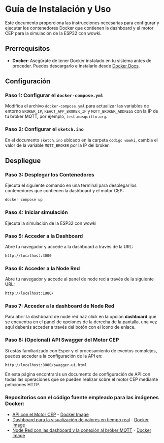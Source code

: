 # Guía de Instalación y Uso

Este documento proporciona las instrucciones necesarias para configurar y ejecutar los contenedores Docker que contienen la dashboard y el motor CEP para la simulación de la ESP32 con wowki.

## Prerrequisitos
- **Docker**: Asegúrate de tener Docker instalado en tu sistema antes de proceder. Puedes descargarlo e instalarlo desde [Docker Docs](https://docs.docker.com/engine/install/).

## Configuración

### Paso 1: Configurar el `docker-compose.yml`
Modifica el archivo `docker-compose.yml` para actualizar las variables de entorno `BROKER_IP`, `REACT_APP_BROKER_IP` y `MQTT_BROKER_ADDRESS` con la IP de tu broker MQTT, por ejemplo, `test.mosquitto.org`.

### Paso 2: Configurar el `sketch.ino`
En el documento `sketch.ino` ubicado en la carpeta `codigo wowki`, cambia el valor de la variable `MQTT_BROKER` por la IP del broker.

## Despliegue

### Paso 3: Desplegar los Contenedores
Ejecuta el siguiente comando en una terminal para desplegar los contenedores que contienen la dashboard y el motor CEP:
```bash
docker compose up
```

### Paso 4: Iniciar simulación
Ejecuta la simulación de la ESP32 con wowki

### Paso 5: Acceder a la Dashboard

Abre tu navegador y accede a la dashboard a través de la URL:
```bash
http://localhost:3000
```

### Paso 6: Acceder a la Node Red

Abre tu navegador y accede al panel de node red a través de la siguiente URL:
```bash
http://localhost:1880/
```

### Paso 7: Acceder a la dashboard de Node Red
Para abrir la dashboard de node red haz click en la opción **dashboard** que se encuentra en el panel de opciones de la derecha de la pantalla, una vez aquí deberás acceder a través del botón con el icono de enlace.

### Paso 8: (Opcional) API Swagger del Motor CEP
Si estás familiarizado con Esper y el procesamiento de eventos complejos, puedes acceder a la configuración de la API en:
```bash
http://localhost:8080/swagger-ui.html
```
En esta página encontrarás un documento de configuración de API con todas las operaciones que se pueden realizar sobre el motor CEP mediante peticiones HTTP.

### Repositorios con el código fuente empleado para las imágenes Docker:
- [API con el Motor CEP](https://github.com/mbrazalez/scf-project-repo/tree/dev/EsperAPI) - [Docker Image](https://hub.docker.com/r/mbrazalez/api4eventprocessing)
- [Dashboard para la visualización de valores en tiempo real](https://github.com/mbrazalez/scf-project-repo/tree/dev/dashboard) - [Docker Image](https://hub.docker.com/r/mbrazalez/dashboard)
- [Node Red con las dashboard y la conexión al bróker MQTT](https://github.com/mbrazalez/scf-project-repo/tree/dev/node-red) - [Docker Image](https://hub.docker.com/r/mbrazalez/node-red-custom)




